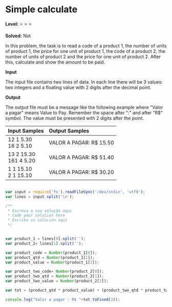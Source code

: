 # Simple calculate

**Level:** :star: :star: :star:

**Solved:** Not 

In this problem, the task is to read a code of a product 1, the number of units of product 1, the price for one unit of product 1, the code of a product 2, the number of units of product 2 and the price for one unit of product 2. After this, calculate and show the amount to be paid.

**Input**

The input file contains two lines of data. In each line there will be 3 values: two integers and a floating value with 2 digits after the decimal point.

**Output**

The output file must be a message like the following example where "Valor a pagar" means Value to Pay. Remember the space after ":" and after "R$" symbol. The value must be presented with 2 digits after the point.

|Input Samples|	Output Samples|
|:--|:--|
|12 1 5.30 <br> 16 2 5.10 | VALOR A PAGAR: R$ 15.50 |
|13 2 15.30 <br> 161 4 5.20|VALOR A PAGAR: R$ 51.40
|1 1 15.10 <br> 2 1 15.10 |VALOR A PAGAR: R$ 30.20 |

```javascript 

var input = require('fs').readFileSync('/dev/stdin', 'utf8');
var lines = input.split('\n');

/**
 * Escreva a sua solução aqui
 * Code your solution here
 * Escriba su solución aquí
 */


var product_1 = lines[0].split('');
var product_2= lines[1].split('');

var product_code = Number(product_1[0]);
var product_qtd = Number(product_1[1]);
var product_value = Number(product_1[2]);

var product_two_code= Number(product_2[0]);
var product_two_qtd = Number(product_2[1]);
var product_two_value = Number(product_2[2]);

var tot = (product_qtd * product_value) + (product_two_qtd * product_two_value );

console.log("Valor a pagar : R$ "+tot.toFixed(2));





```